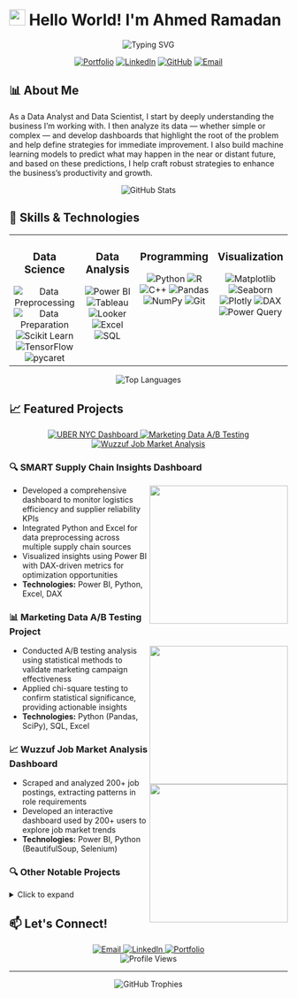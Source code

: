 # <img src="https://raw.githubusercontent.com/TheDudeThatCode/TheDudeThatCode/master/Assets/Hi.gif" width="29px"> Hello World! I'm Ahmed Ramadan

<div align="center">
  <img src="https://readme-typing-svg.herokuapp.com?font=Fira+Code&pause=1000&color=0969DA&center=true&vCenter=true&width=435&lines=Data+Scientist;Data+Analyst;" alt="Typing SVG" />
</div>

<p align="center">
  <a href="https://ahmed-ramadan-portfolio.vercel.app/"><img src="https://img.shields.io/badge/Portfolio-FF5722?style=for-the-badge&logo=todoist&logoColor=white" alt="Portfolio" /></a>
  <a href="https://www.linkedin.com/in/ahmed-ramadan-2273b6370/"><img src="https://img.shields.io/badge/LinkedIn-0077B5?style=for-the-badge&logo=linkedin&logoColor=white" alt="LinkedIn" /></a>
  <a href="https://github.com/AhmedRamadan74"><img src="https://img.shields.io/badge/GitHub-100000?style=for-the-badge&logo=github&logoColor=white" alt="GitHub" /></a>
  <a href="mailto:ahmedcoolahmed17@gmail.com"><img src="https://img.shields.io/badge/Email-D14836?style=for-the-badge&logo=gmail&logoColor=white" alt="Email" /></a>
</p>

## 📊 About Me

As a Data Analyst and Data Scientist, I start by deeply understanding the business I’m working with. I then analyze its data — whether simple or complex — and develop dashboards that highlight the root of the problem and help define strategies for immediate improvement. I also build machine learning models to predict what may happen in the near or distant future, and based on these predictions, I help craft robust strategies to enhance the business’s productivity and growth.

<p align="center">
  <img src="https://github-readme-stats.vercel.app/api?username=AhmedRamadan74&show_icons=true&theme=tokyonight&hide_border=true" alt="GitHub Stats" />
</p>

## 🚀 Skills & Technologies

<table>
  <tr>
    <td valign="top" width="33%">
      <h3 align="center">Data Science</h3>
      <div align="center">  
        <img src="https://img.shields.io/badge/Data%20Preprocessing-red?style=for-the-badge&logo=Data%20Preprocessing&logoColor=white&label=Skill&labelColor=black" alt="Data Preprocessing" />
        <img src="https://img.shields.io/badge/Data%20Preparation-yellow?style=for-the-badge&logo=Data%20Preparation&logoColor=white&label=Skill&labelColor=black" alt="Data Preparation" />
        <img src="https://img.shields.io/badge/Scikit_Learn-blue?style=for-the-badge&logo=Scikit%20Learn&logoColor=white" alt="Scikit Learn" />
        <img src="https://img.shields.io/badge/TensorFlow-orange?style=for-the-badge&logo=TensorFlow&logoColor=white" alt="TensorFlow" />
        <img src="https://img.shields.io/badge/pycaret-blue?style=for-the-badge&logo=pycaret&logoColor=white" alt="pycaret" />
      </div>
    </td>
    <td valign="top" width="33%">
      <h3 align="center">Data Analysis</h3>
      <div align="center">  
        <img src="https://img.shields.io/badge/Power%20BI-%23F2C811.svg?style=for-the-badge&logo=powerbi&logoColor=white" alt="Power BI" />
        <img src="https://img.shields.io/badge/Tableau-E97627?style=for-the-badge&logo=tableau&logoColor=white" alt="Tableau" />
        <img src="https://img.shields.io/badge/Looker-blue?style=for-the-badge&logo=Looker&logoColor=white" alt="Looker" />
        <img src="https://img.shields.io/badge/Excel-217346?style=for-the-badge&logo=microsoft-excel&logoColor=white" alt="Excel" />
        <img src="https://img.shields.io/badge/SQL-%2300758F.svg?style=for-the-badge&logo=sqlite&logoColor=white" alt="SQL" />
      </div>
    </td>
    <td valign="top" width="33%">
      <h3 align="center">Programming</h3>
      <div align="center">  
        <img src="https://img.shields.io/badge/python-%233776AB.svg?style=for-the-badge&logo=python&logoColor=white" alt="Python" />
        <img src="https://img.shields.io/badge/R-%23276DC3.svg?style=for-the-badge&logo=r&logoColor=white" alt="R" />
        <img src="https://img.shields.io/badge/C%2B%2B-blue?style=for-the-badge&logo=C%2B%2B&logoColor=white" alt="C++" />
        <img src="https://img.shields.io/badge/pandas-%23150458.svg?style=for-the-badge&logo=pandas&logoColor=white" alt="Pandas" />
        <img src="https://img.shields.io/badge/numpy-%23013243.svg?style=for-the-badge&logo=numpy&logoColor=white" alt="NumPy" />
        <img src="https://img.shields.io/badge/Git-%23F05033.svg?style=for-the-badge&logo=git&logoColor=white" alt="Git" />
      </div>
    </td>
    <td valign="top" width="33%">
      <h3 align="center">Visualization</h3>
      <div align="center">  
        <img src="https://img.shields.io/badge/Matplotlib-%23ffffff.svg?style=for-the-badge&logo=Matplotlib&logoColor=black" alt="Matplotlib" />
        <img src="https://img.shields.io/badge/Seaborn-%2371ADBC.svg?style=for-the-badge&logo=seaborn&logoColor=white" alt="Seaborn" />
        <img src="https://img.shields.io/badge/Plotly-black?style=for-the-badge&logo=Plotly&logoColor=white" alt="Plotly" />
        <img src="https://img.shields.io/badge/DAX-F2C811?style=for-the-badge&logo=power-bi&logoColor=white" alt="DAX" />
        <img src="https://img.shields.io/badge/Power_Query-cyan?style=for-the-badge&logo=Power%20Query&logoColor=white" alt="Power Query" />
      </div>
    </td>
  </tr>
</table>

<p align="center">
  <img src="https://github-readme-stats.vercel.app/api/top-langs/?username=AhmedRamadan74&layout=compact&theme=tokyonight&hide_border=true" alt="Top Languages" />
</p>

## 📈 Featured Projects

<div align="center">
  <a href="https://app.powerbi.com/view?r=eyJrIjoiMjVhNzI0MTctZGQ2MC00NzMxLTkzODItNmJiY2ZhZjRhOTJlIiwidCI6IjYzMTljNGQ4LWRlMmMtNGEzNy05NzA4LWQ0MjAwYzA3NDQ5OCJ9&pageName=ReportSectionc36a20d275418b20b56c">
    <img src="https://img.shields.io/badge/UBER_NYC_Dashboard-F2C811?style=for-the-badge&logo=power-bi&logoColor=black" alt="UBER NYC Dashboard" />
  </a>
  <a href="https://github.com/Sohila-Khaled-Abbas/ab-testing-marketing-conversion">
    <img src="https://img.shields.io/badge/Marketing_Data_A/B_Testing-3776AB?style=for-the-badge&logo=python&logoColor=white" alt="Marketing Data A/B Testing" />
  </a>
  <a href="https://app.powerbi.com/view?r=eyJrIjoiMGNjZmFlOWItMWU3My00ZjM4LTlhYjQtMWY5N2QzOGQwMTAyIiwidCI6IjI1Y2UwMjYxLWJiZDYtNDljZC1hMWUyLTU0MjYwODg2ZDE1OSJ9">
    <img src="https://img.shields.io/badge/Wuzzuf_Job_Market_Analysis-F2C811?style=for-the-badge&logo=power-bi&logoColor=black" alt="Wuzzuf Job Market Analysis" />
  </a>
</div>

### 🔍 SMART Supply Chain Insights Dashboard
<a href="https://app.powerbi.com/view?r=eyJrIjoiNzc1YzdkYWQtZDlkZC00MDhkLWJhNGEtZDg4YzRmMDI5NTljIiwidCI6IjI1Y2UwMjYxLWJiZDYtNDljZC1hMWUyLTU0MjYwODg2ZDE1OSJ9"><img align="right" width="250" src="https://img.shields.io/badge/Live_Dashboard-F2C811?style=for-the-badge&logo=power-bi&logoColor=black" /></a>

- Developed a comprehensive dashboard to monitor logistics efficiency and supplier reliability KPIs
- Integrated Python and Excel for data preprocessing across multiple supply chain sources
- Visualized insights using Power BI with DAX-driven metrics for optimization opportunities
- **Technologies:** Power BI, Python, Excel, DAX

### 📊 Marketing Data A/B Testing Project
<a href="https://github.com/Sohila-Khaled-Abbas/ab-testing-marketing-conversion"><img align="right" width="250" src="https://img.shields.io/badge/GitHub_Repo-100000?style=for-the-badge&logo=github&logoColor=white" /></a>

- Conducted A/B testing analysis using statistical methods to validate marketing campaign effectiveness
- Applied chi-square testing to confirm statistical significance, providing actionable insights
- **Technologies:** Python (Pandas, SciPy), SQL, Excel

### 📈 Wuzzuf Job Market Analysis Dashboard
<a href="https://app.powerbi.com/view?r=eyJrIjoiMGNjZmFlOWItMWU3My00ZjM4LTlhYjQtMWY5N2QzOGQwMTAyIiwidCI6IjI1Y2UwMjYxLWJiZDYtNDljZC1hMWUyLTU0MjYwODg2ZDE1OSJ9"><img align="right" width="250" src="https://img.shields.io/badge/Live_Dashboard-F2C811?style=for-the-badge&logo=power-bi&logoColor=black" /></a>

- Scraped and analyzed 200+ job postings, extracting patterns in role requirements
- Developed an interactive dashboard used by 200+ users to explore job market trends
- **Technologies:** Power BI, Python (BeautifulSoup, Selenium)

### 🔍 Other Notable Projects

<details>
  <summary>Click to expand</summary>
  
  ### Social Media Advertising Dashboard
  - Cleaned and aggregated multi-platform advertising data, achieving 100% data completeness
  - Identified key engagement drivers responsible for 35% of total platform engagement
  - **Technologies:** Power BI, Python
  
  ### HR Analytics Dashboard
  - Developed an HR dashboard to monitor 100+ employee KPIs, providing management with real-time workforce insights
  - Automated monthly reporting processes, reducing reporting time by 30%
  - **Technologies:** Power BI, DAX, Excel
  
  ### Startup Expansion Analysis Dashboard
  - Automated data preprocessing, resolving 15% missing data
  - Highlighted key metrics: $1.5M revenue lead, ROI exceeding 137,437.83%
  - **Technologies:** Power BI, Python
  
  ### Emergency Room Dashboard
  - Boosted patient satisfaction (+13%) and reduced wait times (1.9%)
  - **Technologies:** Power BI
  
  ### Regional Sales Dashboard
  - Achieved a 20% sales increase through advanced DAX measures
  - **Technologies:** Power BI
</details>


## 📫 Let's Connect!
<div align="center">
  <a href="mailto:sohilakhaled811@gmail.com">
    <img src="https://img.shields.io/badge/Email-D14836?style=for-the-badge&logo=gmail&logoColor=white" alt="Email" />
  </a>
  <a href="https://linkedin.com/in/sohilakabbas">
    <img src="https://img.shields.io/badge/LinkedIn-0077B5?style=for-the-badge&logo=linkedin&logoColor=white" alt="LinkedIn" />
  </a>
  <a href="https://sohilakhaledportfolio.vercel.app/">
    <img src="https://img.shields.io/badge/Portfolio-FF5722?style=for-the-badge&logo=todoist&logoColor=white" alt="Portfolio" />
  </a>
</div>

<div align="center">
  <img src="https://komarev.com/ghpvc/?username=Sohila-Khaled-Abbas&style=flat-square&color=blue" alt="Profile Views" />
</div>

---

<div align="center">
  <img src="https://github-profile-trophy.vercel.app/?username=Sohila-Khaled-Abbas&theme=nord&column=7&no-frame=true" alt="GitHub Trophies" />
</div>
